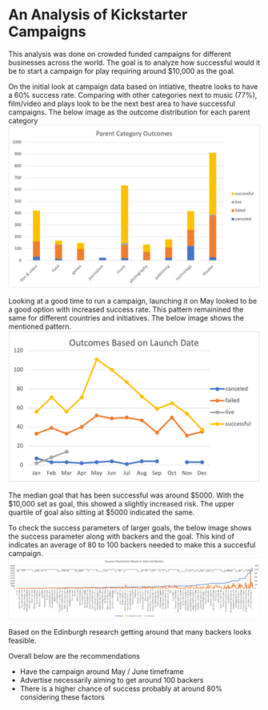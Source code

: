 # An Analysis of Kickstarter Campaigns

This analysis was done on crowded funded campaigns for different businesses across the world. The goal is to analyze how successful would it be to start a campaign for play requiring around $10,000 as the goal.

On the initial look at campaign data based on intiative, theatre looks to have a 60% success rate. Comparing with other categories next to music (77%), film/video and plays look to be the next best area to have successful campaigns. The below image as the outcome distribution for each parent category
![Outcomes by Parent Category](ParentCategoryOutcomes.png)

Looking at a good time to run a campaign, launching it on May looked to be a good option with increased success rate. This pattern remainined the same for different countries and initiatives. The below image shows the mentioned pattern.
![Outcomes by Launch Date](OutcomesBasedonLaunchDate.png)

The median goal that has been successful was around $5000. With the $10,000 set as goal, this showed a slightly increased risk. The upper quartile of goal also sitting at $5000 indicated the same.

To check the success parameters of larger goals, the below image shows the success parameter along with backers and the goal. This kind of indicates an average of 80 to 100 backers needed to make this a succesful campaign.
![Success Visualization](SuccessVisualization.png)

Based on the Edinburgh research getting around that many backers looks feasible.

Overall below are the recommendations
* Have the campaign around May / June timeframe
* Advertise necessarily aiming to get around 100 backers
* There is a higher chance of success probably at around 80% considering these factors
